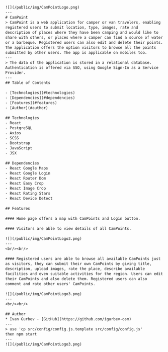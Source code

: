     ![](/public/img/CamPointLogo.png)
    ---
    # CamPoint
    > CamPoint is a web application for camper or van travelers, enabling registered users to submit location, type, images, rate and description of places where they have been camping and would like to share with others, or places where a camper can find a source of water or a barbeque. Registered users can also edit and delete their points. The application offers the option visitors to browse all the points submitted by other users. The app is applicable on mobiles too.
    ---
    > The data of the application is stored in a relational database. Authentication is offered via SSO, using Google Sign-In as a Service Provider.
    ---
    ## Table of Contents
     
    - [Technologies](#technologies)
    - [Dependencies](#dependencies)
    - [Features](#features)
    - [Author](#author)
     
    ## Technologies
    - React
    - PostgreSQL
    - Axios
    - SCSS
    - Bootstrap
    - JavaScript
    - JSX
     
    ## Dependencies
    - React Google Maps
    - React Google Login
    - React Router Dom
    - React Easy Crop
    - React Image Crop
    - React Rating Stars
    - React Device Detect
     
    ## Features
     
    #### Home page offers a map with CamPoints and Login button.
     
    #### Visitors are able to view details of all CamPoints.
     
    ![](/public/img/CamPointLogo3.png)
    ---
    <br/><br/>
     
    #### Registered users are able to browse all available CamPoints just as visitors, they can submit their own CamPoints by giving title, description, upload images, rate the place, describe available facilities and even suitable activities for the region. Users can edit their CamPoints and also delete them. Registered users can also comment and rate other users' CamPoints.
     
    ![](/public/img/CamPointLogo3.png)
    ---
    <br/><br/>
     
    ## Author
    * Ivan Gurbev - [GitHub](https://github.com/igurbev-osm)
    ---
    > use 'cp src/config/config.js.template src/config/config.js'
    then npm start
    ---
    ![](/public/img/CamPointLogo3.png)
